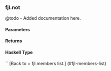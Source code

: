 ### fjl.not
@todo - Added documentation here.

#### Parameters

#### Returns
 
#### Haskell Type
``
[Back to  + fjl members list.]
(#fjl-members-list)
